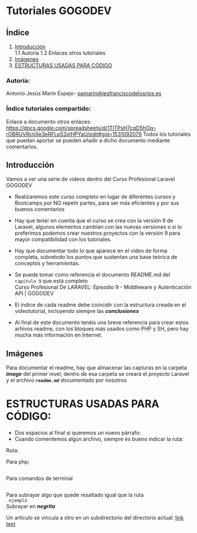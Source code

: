 #  Tutoriales GOGODEV 
## Índice
1. [Introducción](#introducción)  
    1.1 Autoría
    1.2 Enlaces otros tutoriales
2. [Imágenes](#imagenes)
4. [ESTRUCTURAS USADAS PARA CÓDIGO](#ESTRUCTURAS-USADAS-PARA-CÓDIGO) 

### Autoría:
Antonio Jesús Marín Espejo- pamarin@iesfranciscodelosrios.es
### Índice tutoriales compartido:
Enlace a documento otros enlaces: https://docs.google.com/spreadsheets/d/1TlTPsH7cqD5hOjx-rOBRUVRctjXe3eRFLp53xIHPYaU/edit#gid=1531092079 
Todos los tutoriales que puedan aportar se pueden añadir a dicho documento mediante comentarios.

## Introducción
Vamos a ver una serie de videos dentro del Curso Profesional Laravel GOGODEV
* Realizaremos este curso completo en lugar de diferentes cursos y Bootcamps por NO repetir partes, para ser más eficientes y por sus buenos comentarios

* Hay que tener en cuenta que el curso se crea con la versión 9 de Laravel, algunos elementos cambian con las nuevas versiones o si lo preferimos podemos crear nuestros proyectos con la versión 9 para mayor compatibilidad con los tutoriales.

* Hay que documentar todo lo que aparece en el video de forma completa, sobretodo los puntos que sustentan una base teórica de conceptos y herramientas.

* Se puede tomar como referencia el documento README.md del ```capítulo 9``` que está completo  
Curso Profesional De LARAVEL: Episodio 9 - Middleware y Autenticación API | GOGODEV  

* El índice de cada readme debe coincidir con la estructura creada en el videotutorial, incluyendo siempre las ***conclusiones***

* Al final de este documento tenéis una breve referencia para crear estos arhivos readme, con los bloques más usados como PHP y SH, pero hay mucha más información en Internet.

 


## Imágenes

Para documentar el readme, hay que almacenar las capturas en la carpeta ***image*** del primer nivel, dentro de esa carpeta se creará el proyecto Laravel y el archivo ***```readme.md```*** documentado por nosotros


# ESTRUCTURAS USADAS PARA CÓDIGO:
* Dos espacios al final si queremos un nuevo párrafo:
* Cuando comentemos algún archivo, siempre es bueno indicar la ruta:    

Ruta: ```    ``` 

Para php:
```php 

``` 
Para comandos de terminal
```sh 

``` 
Para subrayar algo que quede resaltado igual que la ruta  
```  ejemplo  ```  
Subrayar en ***negrita***

Un artículo se vincula a otro en un subdirectorio del directorio actual:
[link text](directory/article-name.md)